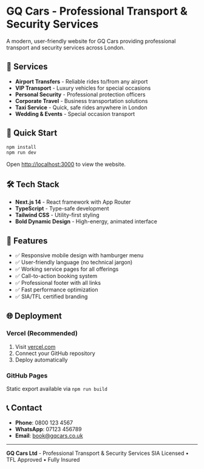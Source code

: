 # GQ Cars - Professional Transport & Security Services

A modern, user-friendly website for GQ Cars providing professional transport and security services across London.

## 🚗 Services

- **Airport Transfers** - Reliable rides to/from any airport
- **VIP Transport** - Luxury vehicles for special occasions  
- **Personal Security** - Professional protection officers
- **Corporate Travel** - Business transportation solutions
- **Taxi Service** - Quick, safe rides anywhere in London
- **Wedding & Events** - Special occasion transport

## 🚀 Quick Start

```bash
npm install
npm run dev
```

Open [http://localhost:3000](http://localhost:3000) to view the website.

## 🛠️ Tech Stack

- **Next.js 14** - React framework with App Router
- **TypeScript** - Type-safe development
- **Tailwind CSS** - Utility-first styling
- **Bold Dynamic Design** - High-energy, animated interface

## 📱 Features

- ✅ Responsive mobile design with hamburger menu
- ✅ User-friendly language (no technical jargon)
- ✅ Working service pages for all offerings
- ✅ Call-to-action booking system
- ✅ Professional footer with all links
- ✅ Fast performance optimization
- ✅ SIA/TFL certified branding

## 🌐 Deployment

### Vercel (Recommended)
1. Visit [vercel.com](https://vercel.com)
2. Connect your GitHub repository
3. Deploy automatically

### GitHub Pages
Static export available via `npm run build`

## 📞 Contact

- **Phone**: 0800 123 4567
- **WhatsApp**: 07123 456789
- **Email**: book@gqcars.co.uk

---

**GQ Cars Ltd** - Professional Transport & Security Services
SIA Licensed • TFL Approved • Fully Insured
